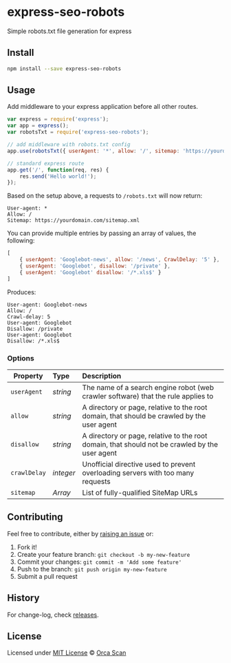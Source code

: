 # express-seo-robots

Simple robots.txt file generation for express

## Install

```bash
npm install --save express-seo-robots
```

## Usage

Add middleware to your express application before all other routes.

```js
var express = require('express');
var app = express();
var robotsTxt = require('express-seo-robots');

// add middleware with robots.txt config
app.use(robotsTxt({ userAgent: '*', allow: '/', sitemap: 'https://yourdomain.com/sitemap.xml' }));

// standard express route
app.get('/', function(req, res) {
    res.send('Hello world!');
});
```

Based on the setup above, a requests to `/robots.txt` will now return:

```
User-agent: *
Allow: /
Sitemap: https://yourdomain.com/sitemap.xml
```

You can provide multiple entries by passing an array of values, the following:

```js
[
    { userAgent: 'Googlebot-news', allow: '/news', CrawlDelay: '5' },
    { userAgent: 'Googlebot', disallow: '/private' },
    { userAgent: 'Googlebot' disallow: '/*.xls$' }
]
```

Produces:

```
User-agent: Googlebot-news
Allow: /
Crawl-delay: 5
User-agent: Googlebot
Disallow: /private
User-agent: Googlebot
Disallow: /*.xls$
```

### Options

Property     | Type    | Description
------------ |:------- |:------------------------------------------
`userAgent`  | _string_  | The name of a search engine robot (web crawler software) that the rule applies to
`allow`      | _string_  | A directory or page, relative to the root domain, that should be crawled by the user agent
`disallow`   | _string_  | A directory or page, relative to the root domain, that should not be crawled by the user agent
`crawlDelay` | _integer_ | Unofficial directive used to prevent overloading servers with too many requests
`sitemap`    | _Array_   | List of fully-qualified SiteMap URLs

## Contributing

Feel free to contribute, either by [raising an issue](https://github.com/orca-scan/express-seo-robots/issues) or:

1. Fork it!
2. Create your feature branch: `git checkout -b my-new-feature`
3. Commit your changes: `git commit -m 'Add some feature'`
4. Push to the branch: `git push origin my-new-feature`
5. Submit a pull request

## History

For change-log, check [releases](https://github.com/orca-scan/express-seo-robots/releases).

## License

Licensed under [MIT License](LICENSE) &copy; [Orca Scan](https://orcascan.com)